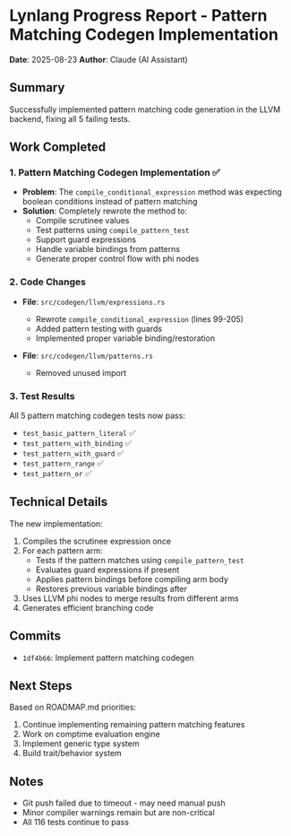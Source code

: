 # Lynlang Progress Report - Pattern Matching Codegen Implementation
**Date**: 2025-08-23
**Author**: Claude (AI Assistant)

## Summary
Successfully implemented pattern matching code generation in the LLVM backend, fixing all 5 failing tests.

## Work Completed

### 1. Pattern Matching Codegen Implementation ✅
- **Problem**: The `compile_conditional_expression` method was expecting boolean conditions instead of pattern matching
- **Solution**: Completely rewrote the method to:
  - Compile scrutinee values
  - Test patterns using `compile_pattern_test` 
  - Support guard expressions
  - Handle variable bindings from patterns
  - Generate proper control flow with phi nodes

### 2. Code Changes
- **File**: `src/codegen/llvm/expressions.rs`
  - Rewrote `compile_conditional_expression` (lines 99-205)
  - Added pattern testing with guards
  - Implemented proper variable binding/restoration
  
- **File**: `src/codegen/llvm/patterns.rs`
  - Removed unused import

### 3. Test Results
All 5 pattern matching codegen tests now pass:
- `test_basic_pattern_literal` ✅
- `test_pattern_with_binding` ✅
- `test_pattern_with_guard` ✅
- `test_pattern_range` ✅
- `test_pattern_or` ✅

## Technical Details

The new implementation:
1. Compiles the scrutinee expression once
2. For each pattern arm:
   - Tests if the pattern matches using `compile_pattern_test`
   - Evaluates guard expressions if present
   - Applies pattern bindings before compiling arm body
   - Restores previous variable bindings after
3. Uses LLVM phi nodes to merge results from different arms
4. Generates efficient branching code

## Commits
- `1df4b66`: Implement pattern matching codegen

## Next Steps
Based on ROADMAP.md priorities:
1. Continue implementing remaining pattern matching features
2. Work on comptime evaluation engine
3. Implement generic type system
4. Build trait/behavior system

## Notes
- Git push failed due to timeout - may need manual push
- Minor compiler warnings remain but are non-critical
- All 116 tests continue to pass